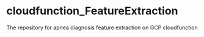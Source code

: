 # cloudfunction_FeatureExtraction
The repository for apnea diagnosis feature extraction on GCP cloudfunction
